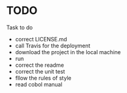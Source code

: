 # TODO

Task to do

 * correct LICENSE.md
 * call Travis for the deployment
 * download the project in  the local machine
 * run
 * correct the readme
 * correct the unit test
 * fllow the rules of style
 * read cobol manual
